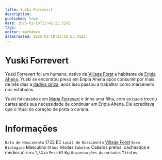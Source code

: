 ```yaml
---
title: Yuski Forrevert
description: 
published: true
date: 2025-02-18T22:42:22.526Z
tags: 
editor: markdown
dateCreated: 2025-02-18T22:15:53.412Z
---
```


# Yuski Forrevert
Yuski Forrevert foi um humano, nativo de [Village Foret](/lugares/plano-material/drafeon/sul-de-drafeon/village-foret) e habitante de [Eripia Ahena](/lugares/plano-material/drafeon/sudoeste-de-drafeon/eripia-ahena). Yuski se encontrou preso em Eripia Ahena após consumir por mais de três dias a [dádiva cinza](/fauna-e-flora/dadiva-cinza), após isso passou a trabalhar como marceneiro nos estábulos.

Yuski foi casado com [Maria Forrevert](/individuos/maria-forrevert) e tinha uma filha, com as quais trocou cartas após sua necessidade de continuar em Eripia Ahena. Ele acreditava que o ritual do coração de prata o curaria.

# Informações
`Data de Nascimento` 1722 ED
`Local de Nascimento` [Village Foret](/lugares/plano-material/drafeon/sul-de-drafeon/village-foret)
`Sexo Biológico` Masculino
`Olhos` Verdes
`Cabelos` Cabelos pretos, cacheados e médios
`Altura` 1,74 m
`Peso` 61 Kg
`Organizações Associadas`
`Títulos`